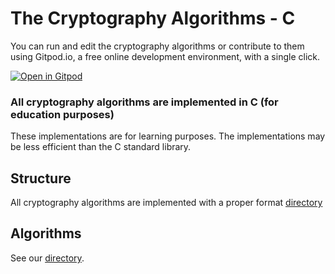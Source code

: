 # The Cryptography Algorithms - C

You can run and edit the cryptography algorithms or contribute to them using Gitpod.io, a free online development environment, with a single click.

[![Open in Gitpod](https://gitpod.io/button/open-in-gitpod.svg)](https://eb41adcf-ecac-47f6-8df3-238538820a25.ws-us02.gitpod.io/#/workspace/C)


### All cryptography algorithms are implemented in C (for education purposes)
These implementations are for learning purposes. The implementations may be less efficient than the C standard library.

## Structure
All cryptography algorithms are implemented with a proper format [directory](STRUCTURE.c)

## Algorithms
See our [directory](DIRECTORY.md).
